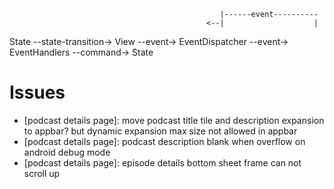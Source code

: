                                                    |------event----------
                                                <--|                    |
State --state-transition-> View --event-> EventDispatcher --event-> EventHandlers --command-> State

# Issues

- [podcast details page]: move podcast title tile and description expansion to appbar? 
but dynamic expansion max size not allowed in appbar
- [podcast details page]: podcast description blank when overflow on android debug mode
- [podcast details page]: episode details bottom sheet frame can not scroll up


